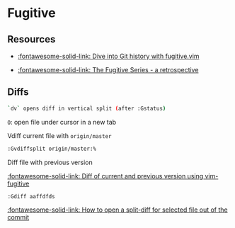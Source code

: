 # Fugitive

## Resources

- [:fontawesome-solid-link: Dive into Git history with fugitive.vim](https://advancedweb.hu/dive-into-git-history-with-fugitive-vim/)

- [:fontawesome-solid-link: The Fugitive Series - a retrospective](http://vimcasts.org/blog/2011/05/the-fugitive-series/)


## Diffs

```bash
`dv` opens diff in vertical split (after :Gstatus)
```

`O`: open file under cursor in a new tab

Vdiff current file with `origin/master`

```bash
:Gvdiffsplit origin/master:%
```

Diff file with previous version

[:fontawesome-solid-link: Diff of current and previous version using vim-fugitive](https://stackoverflow.com/questions/16802629/diff-of-current-and-previous-version-using-vim-fugitive)

```bash
:Gdiff aaffdfds
```

[:fontawesome-solid-link: How to open a split-diff for selected file out of the commit](https://vi.stackexchange.com/questions/16422/how-to-open-a-split-diff-for-selected-file-out-of-the-commit)
